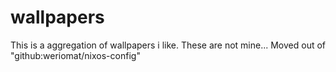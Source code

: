 # wallpapers
This is a aggregation of wallpapers i like. 
These are not mine... 
Moved out of "github:weriomat/nixos-config"
